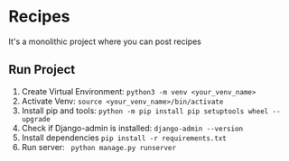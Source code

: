 # Recipes
It's a monolithic project where you can post recipes
## Run Project
1. Create Virtual Environment: ```python3 -m venv <your_venv_name>```
2. Activate Venv: ```source <your_venv_name>/bin/activate```
3. Install pip and tools: ```python -m pip install pip setuptools wheel --upgrade```
4. Check if Django-admin is installed: ```django-admin --version```
5. Install dependencies ```pip install -r requirements.txt```
6. Run server: ``` python manage.py runserver```

